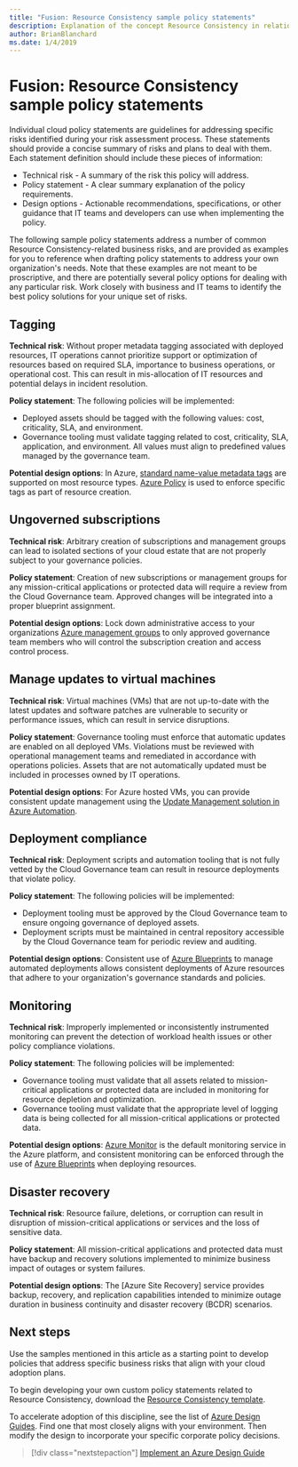 ```yaml
---
title: "Fusion: Resource Consistency sample policy statements"
description: Explanation of the concept Resource Consistency in relation to cloud governance
author: BrianBlanchard
ms.date: 1/4/2019
---
```


# Fusion: Resource Consistency sample policy statements

Individual cloud policy statements are guidelines for addressing specific risks identified during your risk assessment process. These statements should provide a concise summary of risks and plans to deal with them. Each statement definition should include these pieces of information:

- Technical risk - A summary of the risk this policy will address.
- Policy statement - A clear summary explanation of the policy requirements.
- Design options - Actionable recommendations, specifications, or other guidance that IT teams and developers can use when implementing the policy.

The following sample policy statements address a number of common Resource Consistency-related business risks, and are provided as examples for you to reference when drafting policy statements to address your own organization's needs. Note that these examples are not meant to be proscriptive, and there are potentially several policy options for dealing with any particular risk. Work closely with business and IT teams to identify the best policy solutions for your unique set of risks.

## Tagging

**Technical risk**: Without proper metadata tagging associated with deployed resources, IT operations cannot prioritize support or optimization of resources based on required SLA, importance to business operations, or operational cost. This can result in mis-allocation of IT resources and potential delays in incident resolution.

**Policy statement**: The following policies will be implemented:

- Deployed assets should be tagged with the following values: cost, criticality, SLA, and environment.
- Governance tooling must validate tagging related to cost, criticality, SLA, application, and environment. All values must align to predefined values managed by the governance team.

**Potential design options**: In Azure, [standard name-value metadata tags](/azure/azure-resource-manager/resource-group-using-tags) are supported on most resource types. [Azure Policy](/azure/governance/policy/overview) is used to enforce specific tags as part of resource creation.

## Ungoverned subscriptions

**Technical risk**: Arbitrary creation of subscriptions and management groups can lead to isolated sections of your cloud estate that are not properly subject to your governance policies.

**Policy statement**: Creation of new subscriptions or management groups for any mission-critical applications or protected data will require a review from the Cloud Governance team. Approved changes will be integrated into a proper blueprint assignment.

**Potential design options**: Lock down administrative access to your organizations [Azure management groups](/azure/governance/management-groups/) to only approved governance team members who will control the subscription creation and access control process.

## Manage updates to virtual machines

**Technical risk**: Virtual machines (VMs) that are not up-to-date with the latest updates and software patches are vulnerable to security or performance issues, which can result in service disruptions.

**Policy statement**: Governance tooling must enforce that automatic updates are enabled on all deployed VMs. Violations must be reviewed with operational management teams and remediated in accordance with operations policies. Assets that are not automatically updated must be included in processes owned by IT operations.

**Potential design options**: For Azure hosted VMs, you can provide consistent update management using the [Update Management solution in Azure Automation](/azure/automation/automation-update-management).

## Deployment compliance

**Technical risk**: Deployment scripts and automation tooling that is not fully vetted by the Cloud Governance team can result in resource deployments that violate policy.

**Policy statement**: The following policies will be implemented:

- Deployment tooling must be approved by the Cloud Governance team to ensure ongoing governance of deployed assets.
- Deployment scripts must be maintained in central repository accessible by the Cloud Governance team for periodic review and auditing.

**Potential design options**: Consistent use of [Azure Blueprints](/azure/governance/blueprints/) to manage automated deployments allows consistent deployments of Azure resources that adhere to your organization's governance standards and policies.

## Monitoring

**Technical risk**: Improperly implemented or inconsistently instrumented monitoring can prevent the detection of workload health issues or other policy compliance violations.

**Policy statement**: The following policies will be implemented:

- Governance tooling must validate that all assets related to mission-critical applications or protected data are included in monitoring for resource depletion and optimization.
- Governance tooling must validate that the appropriate level of logging data is being collected for all mission-critical applications or protected data.

**Potential design options**: [Azure Monitor](/azure/azure-monitor/overview) is the default monitoring service in the Azure platform, and consistent monitoring can be enforced through the use of [Azure Blueprints](/azure/governance/blueprints/) when deploying resources.

## Disaster recovery

**Technical risk**: Resource failure, deletions, or corruption can result in disruption of mission-critical applications or services and the loss of sensitive data.

**Policy statement**: All mission-critical applications and protected data must have backup and recovery solutions implemented to minimize business impact of outages or system failures.

**Potential design options**: The [Azure Site Recovery] service provides backup, recovery, and replication capabilities intended to minimize outage duration in business continuity and disaster recovery (BCDR) scenarios.

## Next steps

Use the samples mentioned in this article as a starting point to develop policies that address specific business risks that align with your cloud adoption plans.

To begin developing your own custom policy statements related to Resource Consistency, download the [Resource Consistency template](template.md).

To accelerate adoption of this discipline, see the list of [Azure Design Guides](../journeys/overview.md). Find one that most closely aligns with your environment. Then modify the design to incorporate your specific corporate policy decisions.

> [!div class="nextstepaction"]
> [Implement an Azure Design Guide](../journeys/overview.md)
